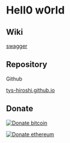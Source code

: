 # HeII0 w0rId

## Wiki

[swagger](https://github.com/tys-hiroshi/tys-hiroshi.github.io/blob/master/swagger.md)

## Repository

Github

[tys-hiroshi.github.io](https://github.com/tys-hiroshi/tys-hiroshi.github.io)

## Donate

[![Donate bitcoin](https://img.shields.io/badge/bitcoin-0.001-gold.svg)](https://tys-hiroshi.github.io/github_pages/donate_crypto.html)

[![Donate ethereum](https://img.shields.io/badge/ethereum-0.02-green.svg)](https://tys-hiroshi.github.io/github_pages/donate_crypto.html)

